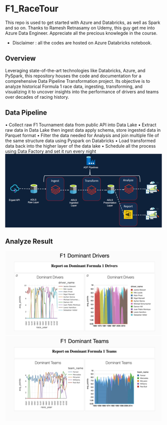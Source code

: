 # F1_RaceTour
This repo is used to get started with Azure and Databricks, as well as Spark and so on.
Thanks to Ramesh Retnasamy on Udemy, this guy get me into Azure Data Engineer. Appreciate all the precious knowlegde in the course.
- Disclaimer : all the codes are hosted on Azure Databricks notebook.

## Overview
Leveraging state-of-the-art technologies like Databricks, Azure, and PySpark, this repository houses the code and documentation for a comprehensive Data Pipeline Transformation project. Its objective is to analyze historical Formula 1 race data, ingesting, transforming, and visualizing it to uncover insights into the performance of drivers and teams over decades of racing history.

## Data Pipeline 
• Collect raw F1 Tournament data from public API into Data Lake
• Extract raw data in Data Lake then ingest data apply schema, store ingested data in Parquet format
• Filter the data needed for Analysis and join multiple file of the same structure data using Pyspark on Databricks
• Load transformed data back into the higher layer of the data lake
• Schedule all the process using Data Factory and set it run every night
![Data pipeline](img/pipeline.png)

## Analyze Result
![](img/chart1.png)
![](img/chart2.png)